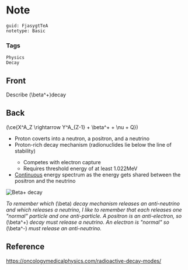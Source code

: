 # Note
```
guid: FjasygtTeA
notetype: Basic
```

### Tags
```
Physics
Decay
```

## Front
Describe \(\beta^+\)decay

## Back
\(\ce{X^A_Z \rightarrow Y^A_{Z-1} + \beta^+ + \nu + Q}\)
<ul><li>Proton coverts into a neutron, a positron, and a neutrino</li><li>Proton-rich decay mechanism (radionuclides lie below the line of stability)</li><ul><li>Competes with electron capture</li><li>Requires threshold energy of at least 1.022MeV</li></ul><li><u>Continuous</u> energy spectrum as the energy gets shared between the positron and the neutrino
</li></ul><img alt="Beta+ decay" src="Beta-decay-1.png">

<i>To remember which </i>\(\beta\)<i> decay mechanism releases an anti-neutrino and which releases a neutrino, I like to remember that each releases one "normal" particle and one anti-particle. A positron is an anti-electron, so </i>\(\beta^+\)<i> decay must release a neutrino. An electron is "normal" so </i>\(\beta^-\)<i> must release an anti-neutrino.</i>


## Reference
<a href="https://oncologymedicalphysics.com/radioactive-decay-modes/">https://oncologymedicalphysics.com/radioactive-decay-modes/</a>
